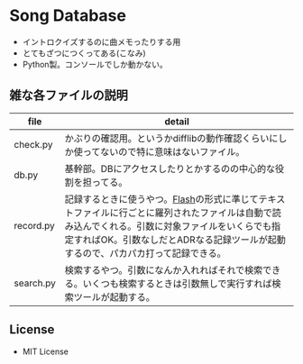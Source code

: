 # Song Database
* イントロクイズするのに曲メモったりする用
* とてもざつにつくってある(こなみ)
* Python製。コンソールでしか動かない。

## 雑な各ファイルの説明
|file|detail|
|-|-|
|check.py|かぶりの確認用。というかdifflibの動作確認くらいにしか使ってないので特に意味はないファイル。|
|db.py|基幹部。DBにアクセスしたりとかするのの中心的な役割を担ってる。|
|record.py|記録するときに使うやつ。[Flash](http://daito3.ddo.jp/FlashIntro/)の形式に準じてテキストファイルに行ごとに羅列されたファイルは自動で読み込んでくれる。引数に対象ファイルをいくらでも指定すればOK。引数なしだとADRなる記録ツールが起動するので、パカパカ打って記録できる。|
|search.py|検索するやつ。引数になんか入れればそれで検索できる。いくつも検索するときは引数無しで実行すれば検索ツールが起動する。|

## License
* MIT License
